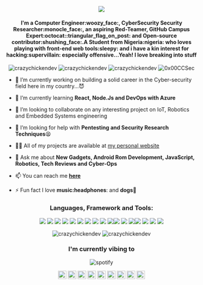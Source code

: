 <p align="center"> <img src="https://github.com/CrazyChickenDev/CrazyChickenDev/blob/master/assets/CrazyChickenDev.gif" /> </p>
<h4 align="center">I'm a Computer Engineer:woozy_face:, CyberSecurity Security Researcher:monocle_face:, an aspiring Red-Teamer, GitHub Campus Expert:octocat::triangular_flag_on_post: and Open-source contributor:shushing_face:.A Student from Nigeria:nigeria: who loves playing with front-end web tools:sleepy: and i have a kin interest for hacking:supervillain: especially offensive...Yeah! I love breaking into stuff</h4>
<p align="center"> <img src="https://komarev.com/ghpvc/?username=crazychickendev&logoColor=white&color=64ffda" alt="crazychickendev" /> <img
src="https://img.shields.io/github/followers/crazychickendev?style=social" alt="crazychickendev" /> <img
src="https://img.shields.io/github/last-commit/crazychickendev/CrazyChickenDev" alt="crazychickendev" /> <img
src="https://img.shields.io/twitter/follow/0x00CCSec?label=Follow%20me&style=social" alt="0x00CCSec" /> </p>

- 🔭 I’m currently working on building a solid career in the Cyber-security field here in my country...:smiling_imp:

- 🌱 I’m currently learning **React, Node.Js and DevOps with Azure**

- 👯 I’m looking to collaborate on any interesting project on IoT, Robotics and Embedded Systems engineering

- 🤔 I’m looking for help with **Pentesting and Security Research Techniques**:tired_face:

- 👨‍💻 All of my projects are available at [my personal website](https://nwaobidaniel.me)

- 💬 Ask me about **New Gadgets, Android Rom Development, JavaScript, Robotics, Tech Reviews and Cyber-Ops**

- 📫 You can reach me **[here](mailto:dannychukz15@gmail.com)**

- ⚡ Fun fact I love **music:headphones**: and **dogs:dog:**

<h3 align="center">Languages, Framework and Tools:</h3>
<p align="center"> <img src="https://img.shields.io/badge/OS-Linux-informational?style=flat&logo=linux&logoColor=white&color=64ffda"/> <img src="https://img.shields.io/badge/Framework-bootstrap-informational?style=flat&logo=bootstrap&logoColor=white&color=64ffda"/> <img src="https://img.shields.io/badge/Language-C-informational?style=flat&logo=C&logoColor=white&color=64ffda"/> <img
src="https://img.shields.io/badge/Language-C++-informational?style=flat&logo=c++&logoColor=white&color=64ffda"/> <img
src="https://img.shields.io/badge/Code-HTML-informational?style=flat&logo=html&logoColor=white&color=64ffda"/> <img
src="https://img.shields.io/badge/Code-CSS-informational?style=flat&logo=css&logoColor=white&color=64ffda"/> <img
src="https://img.shields.io/badge/Code-React-informational?style=flat&logo=react&logoColor=white&color=64ffda"/> <img
src="https://img.shields.io/badge/Language-JavaScript-informational?style=flat&logo=javascript&logoColor=white&color=64ffda"/> <img
src="https://img.shields.io/badge/Code-NodeJS-informational?style=flat&logo=nodejs&logoColor=white&color=64ffda"/> <img
src="https://img.shields.io/badge/Code-GatsbyJS-informational?style=flat&logo=gatsbyjs&logoColor=white&color=64ffda"/><img src="https://img.shields.io/badge/Language-Python-informational?style=flat&logo=python&logoColor=white&color=64ffda"/> <img
src="https://img.shields.io/badge/Language-PHP-informational?style=flat&logo=php&logoColor=white&color=64ffda"/> <img
src="https://img.shields.io/badge/Database-MySQL-informational?style=flat&logo=mysql&logoColor=white&color=64ffda"/><img
src="https://img.shields.io/badge/Shell-Bash-informational?style=flat&logo=gnu-bash&logoColor=white&color=64ffda"/> <img
src="https://img.shields.io/badge/OS-Android-informational?style=flat&logo=android&logoColor=white&color=64ffda"/> <img
src="https://img.shields.io/badge/Editor-VSCode-informational?style=flat&logo=vscode&logoColor=white&color=64ffda"/> <img
src="https://img.shields.io/badge/VersionControl-Git-informational?style=flat&logo=git&logoColor=white&color=64ffda"/>
</p>
<!--START_SECTION:waka-->
<!--END_SECTION:waka-->
<p align="center" height='130px'> <img src="https://github-readme-stats.vercel.app/api?username=crazychickendev&show_icons=true&hide_title=true&include_all_commits=true&line_height=21&bg_color=0,64FFDA,64FFDA,A9EFDE,F2FFFC&count_private=true&theme=graywhite" alt="crazychickendev"/> <img src="https://github-readme-stats.vercel.app/api/top-langs/?username=crazychickendev&layout=compact&show_icons=true&bg_color=0,EFFDF9,CBFFF3,64FFDA&theme=graywhite&hide_title=true" alt="crazychickendev"/> </p>
<h3 align="center">I'm currently vibing to</h3>
<p align="center"> <img src="https://spotify-github-profile.vercel.app/api/view?uid=n0rm1kq3erv1julqyq7evfmgi&cover_image=true" alt="spotify"/></p>

<p align="center">
<a href="https://codepen.io/crazychickendev" target="blank"><img align="center" src="https://cdn.jsdelivr.net/npm/simple-icons@3.0.1/icons/codepen.svg" alt="crazychickendev" height="22" width="22" /></a>
<a href="https://wa.me/2348022273025" target="blank"><img align="center" src="https://cdn.jsdelivr.net/npm/simple-icons@v3/icons/whatsapp.svg" alt="crazychickendev" height="22" width="22" /></a>
<a href="https://dev.to/crazychickendev" target="blank"><img align="center" src="https://cdn.jsdelivr.net/npm/simple-icons@3.0.1/icons/dev-dot-to.svg" alt="crazychickendev" height="22" width="22" /></a>
<a href="https://twitter.com/crazychickendev" target="blank"><img align="center" src="https://cdn.jsdelivr.net/npm/simple-icons@3.0.1/icons/twitter.svg" alt="crazychickendev" height="22" width="22" /></a>
<a href="https://linkedin.com/in/nwaobi-daniel" target="blank"><img align="center" src="https://cdn.jsdelivr.net/npm/simple-icons@3.0.1/icons/linkedin.svg" alt="nwaobi-daniel" height="22" width="22" /></a>
<a href="https://stackoverflow.com/users/nwaobi-daniel" target="blank"><img align="center" src="https://cdn.jsdelivr.net/npm/simple-icons@3.0.1/icons/stackoverflow.svg" alt="nwaobi-daniel" height="22" width="22" /></a>
<a href="https://www.reddit.com/user/dannychukz15/" target="blank"><img align="center" src="https://cdn.jsdelivr.net/npm/simple-icons@v3/icons/reddit.svg" alt="nwaobi-daniel" height="22" width="22" /></a>
<a href="https://t.me/CrazyChickenDev" target="blank"><img align="center" src="https://cdn.jsdelivr.net/npm/simple-icons@v3/icons/telegram.svg" alt="crazychickendev" height="22" width="22" /></a>
<a href="https://instagram.com/crazychickendev" target="blank"><img align="center" src="https://cdn.jsdelivr.net/npm/simple-icons@3.0.1/icons/instagram.svg" alt="crazychickendev" height="22" width="22" /></a>
</p>
